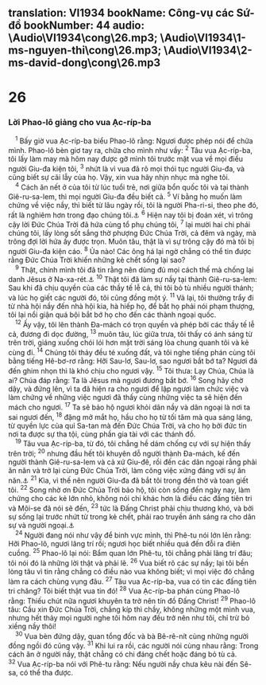 translation: VI1934
bookName: Công-vụ các Sứ-đồ 
bookNumber: 44
audio: \Audio\VI1934\cong\26.mp3; \Audio\VI1934\1-ms-nguyen-thi\cong\26.mp3; \Audio\VI1934\2-ms-david-dong\cong\26.mp3
-------

<div class="title"><h1>26</h1><h3>Lời Phao-lô giảng cho vua Ạc-ríp-ba</h3></div>
<span class="verse cong_26_1"> <sup>1</sup> Bấy giờ vua Ạc-ríp-ba biểu Phao-lô rằng: Ngươi được phép nói để chữa mình. Phao-lô bèn giơ tay ra, chữa cho mình như vầy: </span>
<span class="verse cong_26_2"><sup>2</sup> Tâu vua Ạc-ríp-ba, tôi lấy làm may mà hôm nay được gỡ mình tôi trước mặt vua về mọi điều người Giu-đa kiện tôi, </span>
<span class="verse cong_26_3"><sup>3</sup> nhứt là vì vua đã rõ mọi thói tục người Giu-đa, và cũng biết sự cãi lẫy của họ. Vậy, xin vua hãy nhịn nhục mà nghe tôi. <br/></span>
<span class="verse cong_26_4"> <sup>4</sup> Cách ăn nết ở của tôi từ lúc tuổi trẻ, nơi giữa bổn quốc tôi và tại thành Giê-ru-sa-lem, thì mọi người Giu-đa đều biết cả. </span>
<span class="verse cong_26_5"><sup>5</sup> Ví bằng họ muốn làm chứng về việc nầy, thì biết từ lâu ngày rồi, tôi là người Pha-ri-si, theo phe đó, rất là nghiêm hơn trong đạo chúng tôi.<a data-toggle="tooltip" data-placement="bottom" title="Cong 23:6; Phil 3:5">⚓</a></span>
<span class="verse cong_26_6"><sup>6</sup> Hiện nay tôi bị đoán xét, vì trông cậy lời Đức Chúa Trời đã hứa cùng tổ phụ chúng tôi, </span>
<span class="verse cong_26_7"><sup>7</sup> lại mười hai chi phái chúng tôi, lấy lòng sốt sắng thờ phượng Đức Chúa Trời, cả đêm và ngày, mà trông đợi lời hứa ấy được trọn. Muôn tâu, thật là vì sự trông cậy đó mà tôi bị người Giu-đa kiện cáo. </span>
<span class="verse cong_26_8"><sup>8</sup> Ủa nào! Các ông há lại ngờ chẳng có thể tin được rằng Đức Chúa Trời khiến những kẻ chết sống lại sao? <br/></span>
<span class="verse cong_26_9"> <sup>9</sup> Thật, chính mình tôi đã tin rằng nên dùng đủ mọi cách thế mà chống lại danh Jêsus ở Na-xa-rét.<a data-toggle="tooltip" data-placement="bottom" title="Cong 8:3; 22:4-5">⚓</a></span>
<span class="verse cong_26_10"><sup>10</sup> Thật tôi đã làm sự nầy tại thành Giê-ru-sa-lem: Sau khi đã chịu quyền của các thầy tế lễ cả, thì tôi bỏ tù nhiều người thánh; và lúc họ giết các người đó, tôi cũng đồng một ý. </span>
<span class="verse cong_26_11"><sup>11</sup> Vả lại, tôi thường trẩy đi từ nhà hội nầy đến nhà hội kia, hà hiếp họ, để bắt họ phải nói phạm thượng, tôi lại nổi giận quá bội bắt bớ họ cho đến các thành ngoại quốc. <br/></span>
<span class="verse cong_26_12"> <sup>12</sup> Ấy vậy, tôi lên thành Đa-mách có trọn quyền và phép bởi các thầy tế lễ cả, đương đi dọc đường, </span>
<span class="verse cong_26_13"><sup>13</sup> muôn tâu, lúc giữa trưa, tôi thấy có ánh sáng từ trên trời, giáng xuống chói lói hơn mặt trời sáng lòa chung quanh tôi và kẻ cùng đi. </span>
<span class="verse cong_26_14"><sup>14</sup> Chúng tôi thảy đều té xuống đất, và tôi nghe tiếng phán cùng tôi bằng tiếng Hê-bơ-rơ rằng: Hỡi Sau-lơ, Sau-lơ, sao ngươi bắt bớ ta? Ngươi đá đến ghim nhọn thì là khó chịu cho ngươi vậy. </span>
<span class="verse cong_26_15"><sup>15</sup> Tôi thưa: Lạy Chúa, Chúa là ai? Chúa đáp rằng: Ta là Jêsus mà ngươi đương bắt bớ. </span>
<span class="verse cong_26_16"><sup>16</sup> Song hãy chờ dậy, và đứng lên, vì ta đã hiện ra cho ngươi để lập ngươi làm chức việc và làm chứng về những việc ngươi đã thấy cùng những việc ta sẽ hiện đến mách cho ngươi. </span>
<span class="verse cong_26_17"><sup>17</sup> Ta sẽ bảo hộ ngươi khỏi dân nầy và dân ngoại là nơi ta sai ngươi đến, </span>
<span class="verse cong_26_18"><sup>18</sup> đặng mở mắt họ, hầu cho họ từ tối tăm mà qua sáng láng, từ quyền lực của quỉ Sa-tan mà đến Đức Chúa Trời, và cho họ bởi đức tin nơi ta được sự tha tội, cùng phần gia tài với các thánh đồ. <br/></span>
<span class="verse cong_26_19"> <sup>19</sup> Tâu vua Ạc-ríp-ba, từ đó, tôi chẳng hề dám chống cự với sự hiện thấy trên trời; </span>
<span class="verse cong_26_20"><sup>20</sup> nhưng đầu hết tôi khuyên dỗ người thành Đa-mách, kế đến người thành Giê-ru-sa-lem và cả xứ Giu-đê, rồi đến các dân ngoại rằng phải ăn năn và trở lại cùng Đức Chúa Trời, làm công việc xứng đáng với sự ăn năn.<a data-toggle="tooltip" data-placement="bottom" title="Cong 9:20,28,29">⚓</a></span>
<span class="verse cong_26_21"><sup>21</sup> Kìa, vì thế nên người Giu-đa đã bắt tôi trong đền thờ và toan giết tôi. </span>
<span class="verse cong_26_22"><sup>22</sup> Song nhờ ơn Đức Chúa Trời bảo hộ, tôi còn sống đến ngày nay, làm chứng cho các kẻ lớn nhỏ, không nói chi khác hơn là điều các đấng tiên tri và Môi-se đã nói sẽ đến, </span>
<span class="verse cong_26_23"><sup>23</sup> tức là Đấng Christ phải chịu thương khó, và bởi sự sống lại trước nhứt từ trong kẻ chết, phải rao truyền ánh sáng ra cho dân sự và người ngoại.<a data-toggle="tooltip" data-placement="bottom" title="1Co 15:20; Es 42:6; 49:6">⚓</a><br/></span>
<span class="verse cong_26_24"> <sup>24</sup> Người đang nói như vậy để binh vực mình, thì Phê-tu nói lớn lên rằng: Hỡi Phao-lô, ngươi lãng trí rồi; ngươi học biết nhiều quá đến đỗi ra điên cuồng. </span>
<span class="verse cong_26_25"><sup>25</sup> Phao-lô lại nói: Bẩm quan lớn Phê-tu, tôi chẳng phải lãng trí đâu; tôi nói đó là những lời thật và phải lẽ. </span>
<span class="verse cong_26_26"><sup>26</sup> Vua biết rõ các sự nầy; lại tôi bền lòng tâu vì tin rằng chẳng có điều nào vua không biết; vì mọi việc đó chẳng làm ra cách chùng vụng đâu. </span>
<span class="verse cong_26_27"><sup>27</sup> Tâu vua Ạc-ríp-ba, vua có tin các đấng tiên tri chăng? Tôi biết thật vua tin đó! </span>
<span class="verse cong_26_28"><sup>28</sup> Vua Ạc-ríp-ba phán cùng Phao-lô rằng: Thiếu chút nữa ngươi khuyên ta trở nên tín đồ Đấng Christ! </span>
<span class="verse cong_26_29"><sup>29</sup> Phao-lô tâu: Cầu xin Đức Chúa Trời, chẳng kíp thì chầy, không những một mình vua, nhưng hết thảy mọi người nghe tôi hôm nay đều trở nên như tôi, chỉ trừ bỏ xiềng nầy thôi! <br/></span>
<span class="verse cong_26_30"> <sup>30</sup> Vua bèn đứng dậy, quan tổng đốc và bà Bê-rê-nít cùng những người đồng ngồi đó cũng vậy. </span>
<span class="verse cong_26_31"><sup>31</sup> Khi lui ra rồi, các người nói cùng nhau rằng: Trong cách ăn ở người nầy, thật chẳng có chi đáng chết hoặc đáng bỏ tù cả. </span>
<span class="verse cong_26_32"><sup>32</sup> Vua Ạc-ríp-ba nói với Phê-tu rằng: Nếu người nầy chưa kêu nài đến Sê-sa, có thể tha được. <br/></span>
